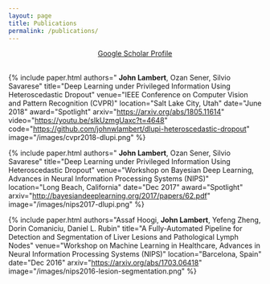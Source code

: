 ```yaml
---
layout: page
title: Publications
permalink: /publications/
---
```



<div style="text-align:center">
<a href="https://scholar.google.com/citations?user={{ site.googlescholar_userid }}">
<i class="ai ai-google-scholar ai"></i> Google Scholar Profile
</a>
<br>
<br>
</div>

<table cellpadding="4">


{% include paper.html
authors=" <b>John Lambert</b>, Ozan Sener, Silvio Savarese"
title="Deep Learning under Privileged Information Using Heteroscedastic Dropout"
venue="IEEE Conference on Computer Vision and Pattern Recognition (CVPR)"
location="Salt Lake City, Utah"
date="June 2018"
award="Spotlight"
arxiv="https://arxiv.org/abs/1805.11614"
video="https://youtu.be/sIkUzmgUaxc?t=4648"
code="https://github.com/johnwlambert/dlupi-heteroscedastic-dropout"
image="/images/cvpr2018-dlupi.png"
%}

{% include paper.html
authors=" <b>John Lambert</b>, Ozan Sener, Silvio Savarese"
title="Deep Learning under Privileged Information Using Heteroscedastic Dropout"
venue="Workshop on Bayesian Deep Learning, Advances in Neural Information Processing Systems (NIPS)"
location="Long Beach, California"
date="Dec 2017"
award="Spotlight"
arxiv="http://bayesiandeeplearning.org/2017/papers/62.pdf"
image="/images/nips2017-dlupi.png"
%}


{% include paper.html
authors="Assaf Hoogi, <b>John Lambert</b>, Yefeng Zheng, Dorin Comaniciu, Daniel L. Rubin"
title="A Fully-Automated Pipeline for Detection and Segmentation of Liver Lesions and Pathological Lymph Nodes"
venue="Workshop on Machine Learning in Healthcare, Advances in Neural Information Processing Systems (NIPS)"
location="Barcelona, Spain"
date="Dec 2016"
arxiv="https://arxiv.org/abs/1703.06418"
image="/images/nips2016-lesion-segmentation.png"
%}


</table>


